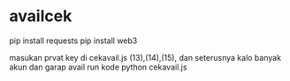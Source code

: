 # availcek
pip install requests
pip install web3

masukan prvat key di cekavail.js (13),(14),(15), dan seterusnya kalo banyak akun dan garap avail
run kode 
python cekavail.js
